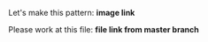 Let's make this pattern:
**image link**

Please work at this file:
**file link from master branch**
